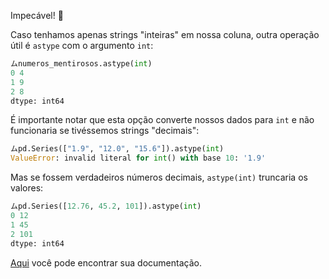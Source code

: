 Impecável! 👏

Caso tenhamos apenas strings "inteiras" em nossa coluna, outra operação útil é `astype` com o argumento `int`:

```python
ムnumeros_mentirosos.astype(int)
0 4
1 9
2 8
dtype: int64
```

É importante notar que esta opção converte nossos dados para `int` e não funcionaria se tivéssemos strings "decimais":

```python
ムpd.Series(["1.9", "12.0", "15.6"]).astype(int)
ValueError: invalid literal for int() with base 10: '1.9'
```

Mas se fossem verdadeiros números decimais, `astype(int)` truncaria os valores: 

```python
ムpd.Series([12.76, 45.2, 101]).astype(int)
0 12
1 45
2 101
dtype: int64
```

[Aqui](https://pandas.pydata.org/docs/reference/api/pandas.DataFrame.astype.html) você pode encontrar sua documentação.